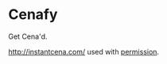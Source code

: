 # Cenafy

Get Cena'd. 

http://instantcena.com/ used with [permission](https://www.reddit.com/r/UnexpectedCena/comments/3q5ngx/chrome_extensions_gives_you_a_1_in_100_shot_of/cwcmgpf).